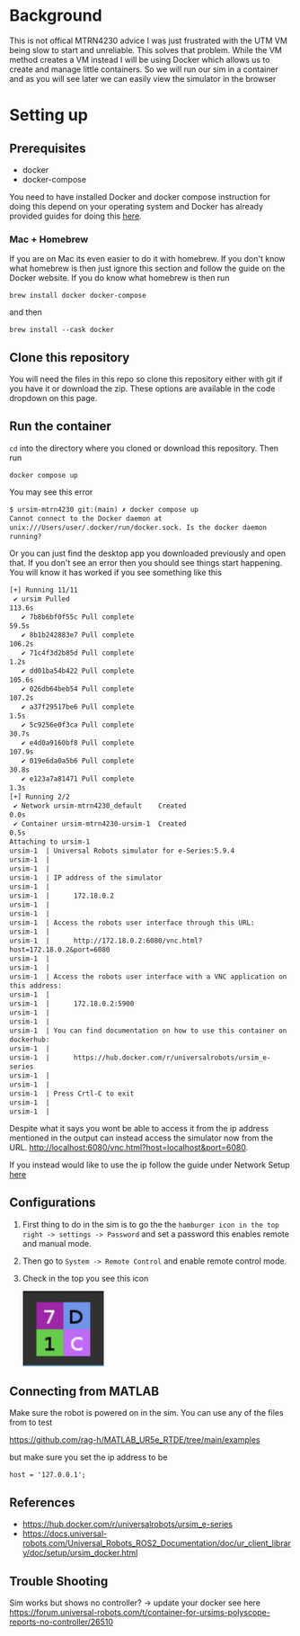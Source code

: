 # Background

This is not offical MTRN4230 advice I was just frustrated with the UTM VM being slow to start and unreliable. This solves that problem.
While the VM method creates a VM instead I will be using Docker which allows us to create and manage little containers. So we will run our sim in a container and as you will see later we can easily view the simulator in the browser

# Setting up

## Prerequisites

-   docker
-   docker-compose

You need to have installed Docker and docker compose instruction for doing this depend on your operating system and Docker has already provided guides for doing this [here](https://docs.docker.com/compose/install/).

### Mac + Homebrew

If you are on Mac its even easier to do it with homebrew. If you don't know what homebrew is then just ignore this section and follow the guide on the Docker website. If you do know what homebrew is then run

```
brew install docker docker-compose
```

and then

```
brew install --cask docker
```

## Clone this repository

You will need the files in this repo so clone this repository either with git if you have it or download the zip. These options are available in the code dropdown on this page.

## Run the container

`cd` into the directory where you cloned or download this repository. Then run

```
docker compose up
```

You may see this error

```
$ ursim-mtrn4230 git:(main) ✗ docker compose up
Cannot connect to the Docker daemon at unix:///Users/user/.docker/run/docker.sock. Is the docker daemon running?
```

Or you can just find the desktop app you downloaded previously and open that.
If you don't see an error then you should see things start happening.
You will know it has worked if you see something like this

```
[+] Running 11/11
 ✔ ursim Pulled                                                                                                                                                113.6s
   ✔ 7b8b6bf0f55c Pull complete                                                                                                                                 59.5s
   ✔ 8b1b242883e7 Pull complete                                                                                                                                106.2s
   ✔ 71c4f3d2b85d Pull complete                                                                                                                                  1.2s
   ✔ dd01ba54b422 Pull complete                                                                                                                                105.6s
   ✔ 026db64beb54 Pull complete                                                                                                                                107.2s
   ✔ a37f29517be6 Pull complete                                                                                                                                  1.5s
   ✔ 5c9256e0f3ca Pull complete                                                                                                                                 30.7s
   ✔ e4d0a9160bf8 Pull complete                                                                                                                                107.9s
   ✔ 019e6da0a5b6 Pull complete                                                                                                                                 30.8s
   ✔ e123a7a81471 Pull complete                                                                                                                                  1.3s
[+] Running 2/2
 ✔ Network ursim-mtrn4230_default    Created                                                                                                                     0.0s
 ✔ Container ursim-mtrn4230-ursim-1  Created                                                                                                                     0.5s
Attaching to ursim-1
ursim-1  | Universal Robots simulator for e-Series:5.9.4
ursim-1  |
ursim-1  |
ursim-1  | IP address of the simulator
ursim-1  |
ursim-1  |      172.18.0.2
ursim-1  |
ursim-1  |
ursim-1  | Access the robots user interface through this URL:
ursim-1  |
ursim-1  |      http://172.18.0.2:6080/vnc.html?host=172.18.0.2&port=6080
ursim-1  |
ursim-1  |
ursim-1  | Access the robots user interface with a VNC application on this address:
ursim-1  |
ursim-1  |      172.18.0.2:5900
ursim-1  |
ursim-1  |
ursim-1  | You can find documentation on how to use this container on dockerhub:
ursim-1  |
ursim-1  |      https://hub.docker.com/r/universalrobots/ursim_e-series
ursim-1  |
ursim-1  |
ursim-1  | Press Crtl-C to exit
ursim-1  |
ursim-1  |
```

Despite what it says you wont be able to access it from the ip address mentioned in the output can instead access the simulator now from the URL.
<http://localhost:6080/vnc.html?host=localhost&port=6080>.

If you instead would like to use the ip follow the guide under Network Setup [here](https://docs.universal-robots.com/Universal_Robots_ROS2_Documentation/doc/ur_client_library/doc/setup/ursim_docker.html)

## Configurations

1. First thing to do in the sim is to go the the `hamburger icon in the top right -> settings -> Password` and set a password this enables remote and manual mode.
2. Then go to `System -> Remote Control` and enable remote control mode.
3. Check in the top you see this icon

    ![safety hash](image.png)

## Connecting from MATLAB

Make sure the robot is powered on in the sim. You can use any of the files from to test

<https://github.com/rag-h/MATLAB_UR5e_RTDE/tree/main/examples>

but make sure you set the ip address to be

```
host = '127.0.0.1';
```

## References

-   <https://hub.docker.com/r/universalrobots/ursim_e-series>
-   <https://docs.universal-robots.com/Universal_Robots_ROS2_Documentation/doc/ur_client_library/doc/setup/ursim_docker.html>

## Trouble Shooting

Sim works but shows no controller? -> update your docker see here <https://forum.universal-robots.com/t/container-for-ursims-polyscope-reports-no-controller/26510>
